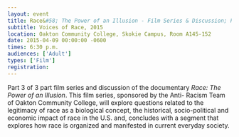 ```yaml
---
layout: event
title: Race&#58; The Power of an Illusion - Film Series & Discussion; Part 3 - "The House We Live In"
subtitle: Voices of Race, 2015
location: Oakton Community College, Skokie Campus, Room A145-152
date: 2015-04-09 00:00:00 -0600
times: 6:30 p.m.
audiences: ['Adult']
types: ['Film']
registration: 
---
```

Part 3 of 3 part film series and discussion of the documentary *Race: The Power of an Illusion*. This film series, sponsored by the Anti- Racism Team of Oakton Community College, will explore questions related to the legitimacy of race as a biological concept, the historical, socio-political and economic impact of race in the U.S. and, concludes with a segment that explores how race is organized and manifested in current everyday society.
